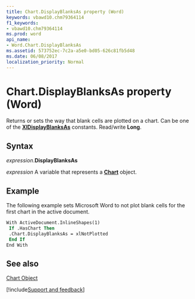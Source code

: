 ```yaml
---
title: Chart.DisplayBlanksAs property (Word)
keywords: vbawd10.chm79364114
f1_keywords:
- vbawd10.chm79364114
ms.prod: word
api_name:
- Word.Chart.DisplayBlanksAs
ms.assetid: 573752ec-7c2a-a5e0-bd05-626c81fb5d48
ms.date: 06/08/2017
localization_priority: Normal
---
```



# Chart.DisplayBlanksAs property (Word)

Returns or sets the way that blank cells are plotted on a chart. Can be one of the  **[XlDisplayBlanksAs](Word.xldisplayblanksas.md)** constants. Read/write **Long**.


## Syntax

_expression_.**DisplayBlanksAs**

_expression_ A variable that represents a **[Chart](Word.Chart.md)** object.


## Example

The following example sets Microsoft Word to not plot blank cells for the first chart in the active document.


```vb
With ActiveDocument.InlineShapes(1) 
 If .HasChart Then 
 .Chart.DisplayBlanksAs = xlNotPlotted 
 End If 
End With
```


## See also


[Chart Object](Word.Chart.md)

[!include[Support and feedback](~/includes/feedback-boilerplate.md)]
